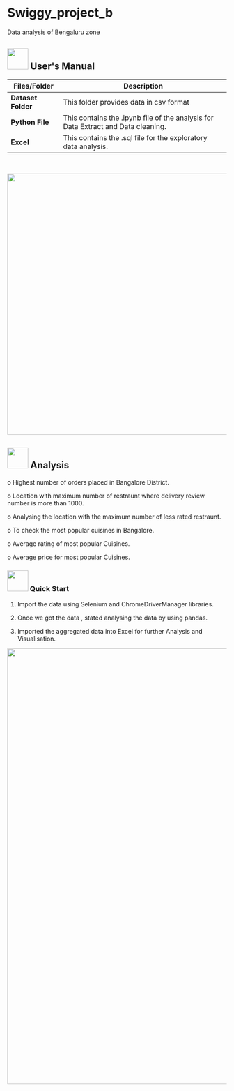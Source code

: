 # Swiggy_project_b
Data analysis of Bengaluru zone 

##  <img src="https://user-images.githubusercontent.com/106439762/181935629-b3c47bd3-77fb-4431-a11c-ff8ba0942b63.gif" width="48" height="48"> **User's Manual**
| Files/Folder| Description |
| ------------- | ------------- |
| **Dataset Folder** | This folder provides data  in csv format |
| **Python File** | This contains the .ipynb file of the analysis for Data Extract and Data cleaning.  |
| **Excel** | This contains the .sql file for the exploratory data analysis.  |
<br>

<p align="center"><img src="https://github.com/KrrSauarv/Swiggy_project_b/assets/137723944/7b753f90-8a26-441b-a453-71cfd9830968" width="600" ></p>

##  <img src="https://github.com/Vishwanath-J-25/SwiggyDataAnalysis/assets/137754888/d0cb78da-cc6b-42b1-857c-cf11f73279d7"  width="48" height="48"> Analysis
o   Highest number of orders placed in Bangalore District.

o   Location with maximum number of restraunt where delivery review number is more than 1000.

o   Analysing the location with the maximum number of less rated restraunt.

o   To check the most popular cuisines in Bangalore.

o   Average rating of most popular Cuisines.

o    Average price for most popular Cuisines.



###  <img src="https://github.com/Vishwanath-J-25/SwiggyDataAnalysis/assets/137754888/1a7a3146-fd02-4801-a365-22b7de55c3a6" width="48" height="48" > Quick Start

1. Import the data using Selenium and ChromeDriverManager libraries.

2. Once we got the data , stated analysing the data by using pandas.

3. Imported the aggregated data into Excel for further Analysis and Visualisation.

<p align="center"><img src="https://github.com/Vishwanath-J-25/SwiggyDataAnalysis/assets/137754888/109bb7b5-115b-4b08-a5b3-1df54a317557" width="1000" ></p>
